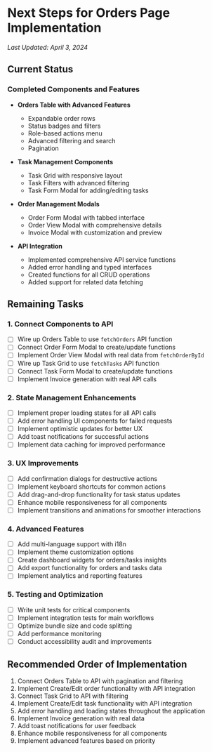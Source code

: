 # Next Steps for Orders Page Implementation

*Last Updated: April 3, 2024*

## Current Status

### Completed Components and Features
- **Orders Table with Advanced Features**
  - Expandable order rows
  - Status badges and filters
  - Role-based actions menu
  - Advanced filtering and search
  - Pagination

- **Task Management Components**
  - Task Grid with responsive layout
  - Task Filters with advanced filtering
  - Task Form Modal for adding/editing tasks

- **Order Management Modals**
  - Order Form Modal with tabbed interface
  - Order View Modal with comprehensive details
  - Invoice Modal with customization and preview

- **API Integration**
  - Implemented comprehensive API service functions
  - Added error handling and typed interfaces
  - Created functions for all CRUD operations
  - Added support for related data fetching

## Remaining Tasks

### 1. Connect Components to API
- [ ] Wire up Orders Table to use `fetchOrders` API function
- [ ] Connect Order Form Modal to create/update functions
- [ ] Implement Order View Modal with real data from `fetchOrderById`
- [ ] Wire up Task Grid to use `fetchTasks` API function
- [ ] Connect Task Form Modal to create/update functions
- [ ] Implement Invoice generation with real API calls

### 2. State Management Enhancements
- [ ] Implement proper loading states for all API calls
- [ ] Add error handling UI components for failed requests
- [ ] Implement optimistic updates for better UX
- [ ] Add toast notifications for successful actions
- [ ] Implement data caching for improved performance

### 3. UX Improvements
- [ ] Add confirmation dialogs for destructive actions
- [ ] Implement keyboard shortcuts for common actions
- [ ] Add drag-and-drop functionality for task status updates
- [ ] Enhance mobile responsiveness for all components
- [ ] Implement transitions and animations for smoother interactions

### 4. Advanced Features
- [ ] Add multi-language support with i18n
- [ ] Implement theme customization options
- [ ] Create dashboard widgets for orders/tasks insights
- [ ] Add export functionality for orders and tasks data
- [ ] Implement analytics and reporting features

### 5. Testing and Optimization
- [ ] Write unit tests for critical components
- [ ] Implement integration tests for main workflows
- [ ] Optimize bundle size and code splitting
- [ ] Add performance monitoring
- [ ] Conduct accessibility audit and improvements

## Recommended Order of Implementation

1. Connect Orders Table to API with pagination and filtering
2. Implement Create/Edit order functionality with API integration
3. Connect Task Grid to API with filtering
4. Implement Create/Edit task functionality with API integration
5. Add error handling and loading states throughout the application
6. Implement Invoice generation with real data
7. Add toast notifications for user feedback
8. Enhance mobile responsiveness for all components
9. Implement advanced features based on priority 
